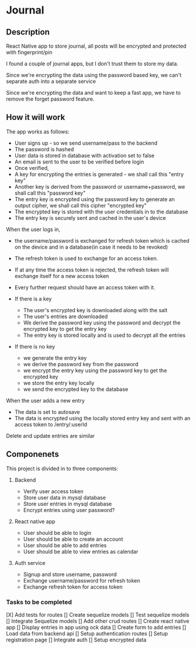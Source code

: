 # Journal

## Description

React Native app to store journal, all posts will be encrypted and protected with fingerprint/pin

I found a couple of journal apps, but I don't trust them to store my data.

Since we're encrypting the data using the password based key, we can't separate auth into a separate service

Since we're encrypting the data and want to keep a fast app, we have to remove the forget password feature.

## How it will work

The app works as follows:

-   User signs up - so we send username/pass to the backend
-   The password is hashed
-   User data is stored in database with activation set to false
-   An email is sent to the user to be verified before login
-   Once verified,
-   A key for encrypting the entries is generated - we shall call this "entry key"
-   Another key is derived from the password or username+password, we shall call this "password key"
-   The entry key is encrypted using the password key to generate an output cipher, we shall call this cipher "encrypted key"
-   The encrypted key is stored with the user credentials in to the database
-   The entry key is securely sent and cached in the user's device

When the user logs in,

-   the username/password is exchanged for refresh token which is cached on the device and in a database(in case it needs to be revoked)
-   The refresh token is used to exchange for an access token.
-   If at any time the access token is rejected, the refresh token will exchange itself for a new access token
-   Every further request should have an access token with it.

-   If there is a key
    -   The user's encrypted key is downloaded along with the salt
    -   The user's entries are downloaded
    -   We derive the password key using the password and decrypt the encrypted key to get the entry key
    -   The entry key is stored locally and is used to decrypt all the entries
-   If there is no key
    -   we generate the entry key
    -   we derive the password key from the password
    -   we encrypt the entry key using the password key to get the encrypted key
    -   we store the entry key locally
    -   we send the encrypted key to the database

When the user adds a new entry

-   The data is set to autosave
-   The data is encrypted using the locally stored entry key and sent with an access token to /entry/:userId

Delete and update entries are similar

## Componenets

This project is divided in to three components:

1. Backend
    - Verify user access token
    - Store user data in mysql database
    - Store user entries in mysql database
    - Encrypt entries using user password?
2. React native app

    - User should be able to login
    - User should be able to create an account
    - User should be able to add entries
    - User should be able to view entries as calendar

3. Auth service
    - Signup and store username, password
    - Exchange username/password for refresh token
    - Exchange refresh token for access token

### Tasks to be completed

[X] Add tests for routes
[] Create sequelize models
[] Test sequelize models
[] Integrate Sequelize models
[] Add other crud routes
[] Create react native app
[] Display entries in app using ock data
[] Create form to add entries
[] Load data from backend api
[] Setup authentication routes
[] Setup registration page
[] Integrate auth
[] Setup encrypted data
